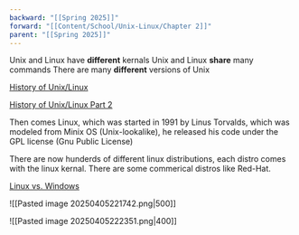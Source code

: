 ```yaml
---
backward: "[[Spring 2025]]"
forward: "[[Content/School/Unix-Linux/Chapter 2]]"
parent: "[[Spring 2025]]"
---
```



Unix and Linux have **different** kernals
Unix and Linux **share** many commands
There are many **different** versions of Unix

[History of Unix/Linux](https://vimeo.com/383401606)

[History of Unix/Linux Part 2](https://vimeo.com/383400114)

Then comes Linux, which was started in 1991 by Linus Torvalds, which was modeled from Minix OS (Unix-lookalike), he released his code under the GPL license (Gnu Public License)

There are now hunderds of different linux distributions, each distro comes with the linux kernal. There are some commerical distros like Red-Hat.

[Linux vs. Windows](https://vimeo.com/383402074)

![[Pasted image 20250405221742.png|500]]

![[Pasted image 20250405222351.png|400]]



